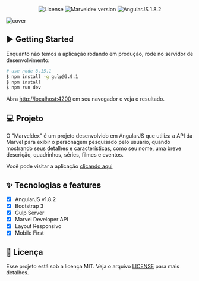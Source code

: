 <p align="center">
  <img alt="License" src="https://img.shields.io/badge/license-MIT-b00c0c?style=for-the-badge">

  <img alt="Marveldex version" src="https://img.shields.io/badge/Marveldex-1.1.13-b00c0c?style=for-the-badge">

  <img alt="AngularJS 1.8.2" src="https://img.shields.io/badge/AngularJS-1.8.2-b00c0c?style=for-the-badge&logo=Angular" />
</p>

![cover](.github/preview.gif)

## ▶ Getting Started

Enquanto não temos a aplicação rodando em produção, rode no servidor de desenvolvimento:

```bash
# use node 8.15.1
$ npm install -g gulp@3.9.1
$ npm install
$ npm run dev
```

Abra [http://localhost:4200](http://localhost:4200) em seu navegador e veja o resultado.

## 💻 Projeto

O "Marveldex" é um projeto desenvolvido em AngularJS que utiliza a API da Marvel para exibir o personagem pesquisado pelo usuário, quando mostrando seus detalhes e características, como seu nome, uma breve descrição, quadrinhos, séries, filmes e eventos.

Você pode visitar a aplicação [clicando aqui](#)

## ✨ Tecnologias e features

- [x] AngularJS v1.8.2
- [x] Bootstrap 3
- [x] Gulp Server
- [x] Marvel Developer API
- [x] Layout Responsivo
- [x] Mobile First

## 📄 Licença

Esse projeto está sob a licença MIT. Veja o arquivo [LICENSE](.github/LICENSE.md) para mais detalhes.
